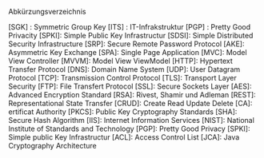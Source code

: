  
 <p>Abkürzungsverzeichnis </p>

[SGK] : Symmetric Group Key
[ITS] : IT-Infrakstruktur
[PGP] : Pretty Good Privacity
[SPKI]: Simple Public Key Infrastructur 
[SDSI]: Simple Distributed Security Infrastructure 
[SRP]: Secure Remote Password Protocol
[AKE]: Asymmetric Key Exchange
[SPA]: Single Page Application
[MVC]: Model View Controller
[MVVM]: Model View ViewModel
[HTTP]: Hypertext Transfer Protocol
[DNS]: Domain Name System
[UDP]: User Datagram Protocol
[TCP]: Transmission Control Protocol
[TLS]: Transport Layer Security
[FTP]: File Transfert Protocol
[SSL]: Secure Sockets Layer
[AES]: Advanced Encryption Standard
[RSA]: Rivest, Shamir und Adleman
[REST]: Representational State Transfer
[CRUD]: Create Read Update Delete
[CA]: ertificat Authority
[PKCS]: Public Key Cryptography Standards
[SHA]: Secure Hash Algorithm
[IIS]: Internet Information Services
[NIST]: National Institute of Standards and Technology
[PGP]: Pretty Good Privacy
[SPKI]: Simple public Key Infrastructur
[ACL]: Access Control List
[JCA]: Java Cryptography Architecture 


